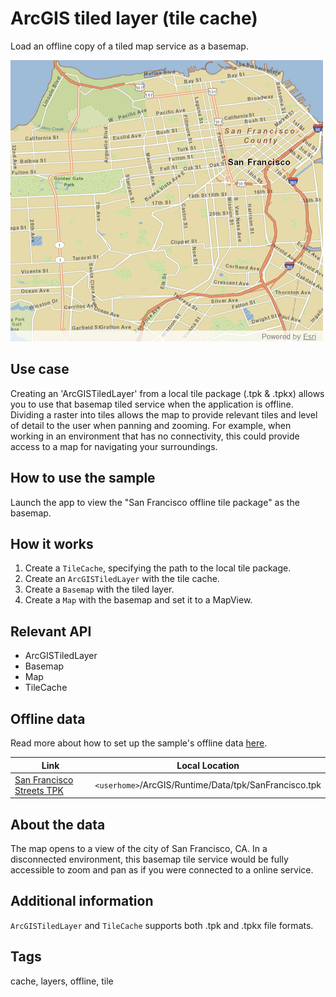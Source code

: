 # ArcGIS tiled layer (tile cache)
Load an offline copy of a tiled map service as a basemap.

![](screenshot.png)

## Use case
Creating an 'ArcGISTiledLayer' from a local tile package (.tpk & .tpkx) allows you to use that basemap tiled service when the application is offline. Dividing a raster into tiles allows the map to provide relevant tiles and level of detail to the user when panning and zooming. For example, when working in an environment that has no connectivity, this could provide access to a map for navigating your surroundings.

## How to use the sample
Launch the app to view the "San Francisco offline tile package" as the basemap.

## How it works
1. Create a `TileCache`, specifying the path to the local tile package.
2. Create an `ArcGISTiledLayer` with the tile cache.
3. Create a `Basemap` with the tiled layer.
4. Create a `Map` with the basemap and set it to a MapView.

## Relevant API
 - ArcGISTiledLayer
 - Basemap
 - Map
 - TileCache

## Offline data
Read more about how to set up the sample's offline data [here](http://links.esri.com/ArcGISRuntimeQtSamples).

Link | Local Location
---------|-------|
|[San Francisco Streets TPK](https://www.arcgis.com/home/item.html?id=3f1bbf0ec70b409a975f5c91f363fe7d)| `<userhome>`/ArcGIS/Runtime/Data/tpk/SanFrancisco.tpk |

## About the data
The map opens to a view of the city of San Francisco, CA. In a disconnected environment, this basemap tile service would be fully accessible to zoom and pan as if you were connected to a online service.

## Additional information
`ArcGISTiledLayer` and `TileCache` supports both .tpk and .tpkx file formats.

## Tags
cache, layers, offline, tile
